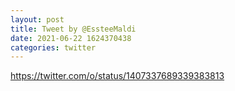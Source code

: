 ```yaml
--- 
layout: post 
title: Tweet by @EssteeMaldi 
date: 2021-06-22 1624370438 
categories: twitter 
--- 
```

https://twitter.com/o/status/1407337689339383813